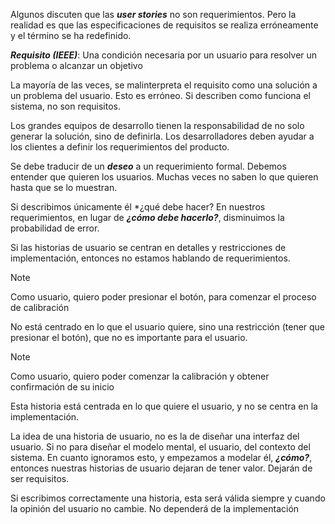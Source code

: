 Algunos discuten que las ***user stories*** no son requerimientos. Pero la realidad es que las especificaciones de requisitos se realiza erróneamente y el término se ha redefinido.

***Requisito (IEEE)***: Una condición necesaria por un usuario para resolver un problema o alcanzar un objetivo

La mayoría de las veces, se malinterpreta el requisito como una solución a un problema del usuario. Esto es erróneo. Si describen como funciona el sistema, no son requisitos.

Los grandes equipos de desarrollo tienen la responsabilidad de no solo generar la solución, sino de definirla. Los desarrolladores deben ayudar a los clientes a definir los requerimientos del producto.

Se debe traducir de un ***deseo*** a un requerimiento formal. Debemos entender que quieren los usuarios. Muchas veces no saben lo que quieren hasta que se lo muestran.

Si describimos únicamente él *¿qué debe hacer? En nuestros requerimientos, en lugar de ***¿cómo debe hacerlo?***, disminuimos la probabilidad de error.

Si las historias de usuario se centran en detalles y restricciones de implementación, entonces no estamos hablando de requerimientos.

> [!note]
> Como usuario, quiero poder presionar el botón, para comenzar el proceso de calibración

No está centrado en lo que el usuario quiere, sino una restricción (tener que presionar el botón), que no es importante para el usuario.

> [!note]
> Como usuario, quiero poder comenzar la calibración y obtener confirmación de su inicio

Esta historia está centrada en lo que quiere el usuario, y no se centra en la implementación.

La idea de una historia de usuario, no es la de diseñar una interfaz del usuario. Si no para diseñar el modelo mental, el usuario, del contexto del sistema. En cuanto ignoramos esto, y empezamos a modelar él, ***¿cómo?***, entonces nuestras historias de usuario dejaran de tener valor. Dejarán de ser requisitos.

Si escribimos correctamente una historia, esta será válida siempre y cuando la opinión del usuario no cambie. No dependerá de la implementación

